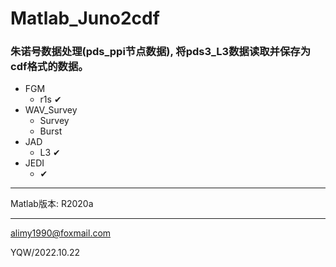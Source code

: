 # Matlab_Juno2cdf
 ### 朱诺号数据处理(pds_ppi节点数据), 将pds3\_L3数据读取并保存为cdf格式的数据。

+ FGM
  + r1s ✔
+ WAV_Survey
  + Survey
  + Burst
+ JAD
  + L3 ✔
+ JEDI
  + ✔

---

Matlab版本: R2020a

---



alimy1990@foxmail.com

YQW/2022.10.22

